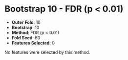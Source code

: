 # Bootstrap 10 - FDR (p < 0.01)

- **Outer Fold**: 10
- **Bootstrap**: 10
- **Method**: FDR (p < 0.01)
- **Fold Seed**: 60
- **Features Selected**: 0

No features were selected by this method.
